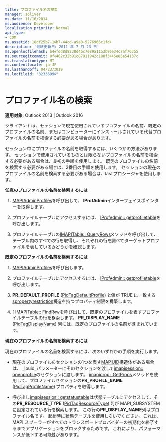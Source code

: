 ```yaml
---
title: プロファイル名の検索
manager: soliver
ms.date: 11/16/2014
ms.audience: Developer
localization_priority: Normal
api_type:
- COM
ms.assetid: 18df25b7-16b7-44cd-a9a0-5276966c1fd4
description: '最終更新日: 2011 年 7 月 23 日'
ms.openlocfilehash: b4efdd8d8238d4bc7e89a1153b9be34c7af76355
ms.sourcegitcommit: 8fe462c32b91c87911942c188f3445e85a54137c
ms.translationtype: MT
ms.contentlocale: ja-JP
ms.lasthandoff: 04/23/2019
ms.locfileid: "32336996"
---
```

# <a name="finding-a-profile-name"></a>プロファイル名の検索

  
  
**適用対象**: Outlook 2013 | Outlook 2016 
  
クライアントは、セッションで現在使用されているプロファイルの名前、既定のプロファイルの名前、またはコンピューターにインストールされている代替プロファイルの名前を検索する必要がある場合があります。
  
セッション中にプロファイルの名前を取得するには、いくつかの方法があります。 セッションで使用されているものとは限らないプロファイルの名前を検索する必要がある場合は、最初の手順を使用します。 既定のプロファイルの名前を検索する必要がある場合は、2番目の手順を使用します。 セッションの現在のプロファイルの名前を検索する必要がある場合は、last プロシージャを使用します。 
  
 **任意のプロファイルの名前を検索するには**
  
1. [MAPIAdminProfiles](mapiadminprofiles.md)を呼び出して、 **IProfAdmin**インターフェイスポインターを取得します。 
    
2. プロファイルテーブルにアクセスするには、 [IProfAdmin:: getprofiletable](iprofadmin-getprofiletable.md)を呼び出します。 
    
3. プロファイルテーブルの[IMAPITable:: QueryRows](imapitable-queryrows.md)メソッドを呼び出して、テーブル内のすべての行を取得し、それぞれの行を調べてターゲットプロファイルを表しているかどうかを確認します。 
    
 **既定のプロファイルの名前を検索するには**
  
1. [MAPIAdminProfiles](mapiadminprofiles.md)を呼び出します。
    
2. プロファイルテーブルにアクセスするには、 [IProfAdmin:: getprofiletable](iprofadmin-getprofiletable.md)を呼び出します。 
    
3. **PR_DEFAULT_PROFILE** ([PidTagDefaultProfile](pidtagdefaultprofile-canonical-property.md)) と値が TRUE に一致する[spropertyrestriction](spropertyrestriction.md)構造を持つプロパティ制限を構築します。
    
4. [ [IMAPITable:: FindRow](imapitable-findrow.md)を呼び出して、既定のプロファイルを表すプロファイルテーブルの行を検索します。 **PR_DISPLAY_NAME** ([PidTagDisplayName](pidtagdisplayname-canonical-property.md)) 列には、既定のプロファイルの名前が含まれています。
    
 **現在のプロファイルの名前を検索するには**
  
現在のプロファイルの名前を検索するには、次のいずれかの手順を実行します。
  
- 現在のプロファイルのセクションの1つを表す[MAPIUID](mapiuid.md)構造体がある場合は、 _lpuid_パラメーターにそのセクションを渡して[imapisession:: openprofile](imapisession-openprofilesection.md)のセクションに渡します。 [imapiprop:: GetProps](imapiprop-getprops.md)メソッドを使用して、プロファイルセクションの**PR_PROFILE_NAME** ([PidTagProfileName](pidtagprofilename-canonical-property.md)) プロパティを取得します。 
    
- 呼び出し[imapisession:: getstatustable](imapisession-getstatustable.md)は状態テーブルにアクセスして、その**PR_RESOURCE_TYPE** ([PidTagResourceType](pidtagresourcetype-canonical-property.md)) 列が MAPI_SUBSYSTEM に設定されている行を検索します。 この行の**PR_DISPLAY_NAME**列はプロファイル名です。 起動時に状態テーブルを使用しないでください。これは、MAPI スプーラーがすべてのトランスポートプロバイダーの初期化を終了するまでアプリケーションをブロックするためです。 これにより、パフォーマンスが低下する可能性があります。 
    

